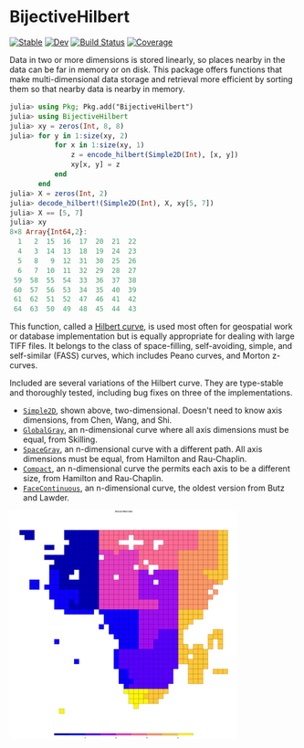 # BijectiveHilbert

[![Stable](https://img.shields.io/badge/docs-stable-blue.svg)](https://adolgert.github.io/BijectiveHilbert.jl/stable)
[![Dev](https://img.shields.io/badge/docs-dev-blue.svg)](https://adolgert.github.io/BijectiveHilbert.jl/dev)
[![Build Status](https://github.com/adolgert/BijectiveHilbert.jl/workflows/CI/badge.svg)](https://github.com/adolgert/BijectiveHilbert.jl/actions)
[![Coverage](https://codecov.io/gh/adolgert/BijectiveHilbert.jl/branch/master/graph/badge.svg)](https://codecov.io/gh/adolgert/BijectiveHilbert.jl)

Data in two or more dimensions is stored linearly, so places nearby in the data can be far in memory or on disk. This package offers functions that make multi-dimensional data storage and retrieval more efficient by sorting them so that nearby data is nearby in memory.

```julia
julia> using Pkg; Pkg.add("BijectiveHilbert")
julia> using BijectiveHilbert
julia> xy = zeros(Int, 8, 8)
julia> for y in 1:size(xy, 2)
           for x in 1:size(xy, 1)
               z = encode_hilbert(Simple2D(Int), [x, y])
               xy[x, y] = z
           end
       end
julia> X = zeros(Int, 2)
julia> decode_hilbert!(Simple2D(Int), X, xy[5, 7])
julia> X == [5, 7]
julia> xy
8×8 Array{Int64,2}:
  1   2  15  16  17  20  21  22
  4   3  14  13  18  19  24  23
  5   8   9  12  31  30  25  26
  6   7  10  11  32  29  28  27
 59  58  55  54  33  36  37  38
 60  57  56  53  34  35  40  39
 61  62  51  52  47  46  41  42
 64  63  50  49  48  45  44  43
```
This function, called a [Hilbert curve](https://en.wikipedia.org/wiki/Hilbert_curve), is used most often for geospatial work or database implementation but is equally appropriate for dealing with large TIFF files. It belongs to the class of space-filling, self-avoiding, simple, and self-similar (FASS) curves, which includes Peano curves, and Morton z-curves.

Included are several variations of the Hilbert curve. They are type-stable and thoroughly tested, including bug fixes on three of the implementations.

* [`Simple2D`](https://computingkitchen.com/BijectiveHilbert.jl/stable/simple2d/), shown above, two-dimensional. Doesn't need to know axis dimensions, from Chen, Wang, and Shi.
* [`GlobalGray`](https://computingkitchen.com/BijectiveHilbert.jl/stable/globalgray/), an n-dimensional curve where all axis dimensions must be equal, from Skilling.
* [`SpaceGray`](https://computingkitchen.com/BijectiveHilbert.jl/stable/compact/), an n-dimensional curve with a different path. All axis dimensions must be equal, from Hamilton and Rau-Chaplin.
* [`Compact`](https://computingkitchen.com/BijectiveHilbert.jl/stable/compact/), an n-dimensional curve the permits each axis to be a different size, from Hamilton and Rau-Chaplin.
* [`FaceContinuous`](https://computingkitchen.com/BijectiveHilbert.jl/stable/facecontinuous/), an n-dimensional curve, the oldest version from Butz and Lawder.

[![Hilbert curves for computation](docs/src/africa_hilbert.png)](https://youtu.be/MlfS7xo2L7w)
